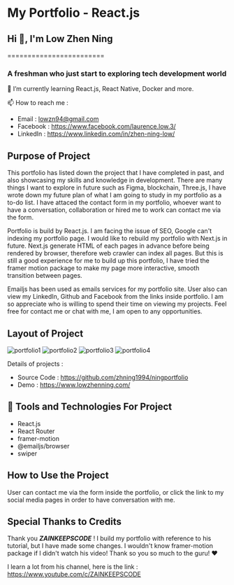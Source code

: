 # My Portfolio - React.js

## Hi 👋, I'm Low Zhen Ning
========================

### A freshman who just start to exploring tech development world

🌱 I’m currently learning React.js, React Native, Docker and more. 

📫 How to reach me : 
- Email : lowzn94@gmail.com
- Facebook : https://www.facebook.com/laurence.low.3/
- LinkedIn : https://www.linkedin.com/in/zhen-ning-low/

## Purpose of Project

This portfolio has listed down the project that I have completed in past, and also showcasing my skills and knowledge in development. There are many things I want to explore in future such as Figma, blockchain, Three.js, I have wrote down my future plan of what I am going to study in my portfolio as a to-do list. I have attaced the contact form in my portfolio, whoever want to have a conversation, collaboration or hired me to work can contact me via the form. 

Portfolio is build by React.js. I am facing the issue of SEO, Google can't indexing my portfolio page. I would like to rebuild my portfolio with Next.js in future. Next.js generate HTML of each pages in advance before being rendered by browser, therefore web crawler can index all pages. But this is still a good experience for me to build up this portfolio, I have tried the framer motion package to make my page more interactive, smooth transition between pages. 

Emailjs has been used as emails services for my portfolio site. User also can view my LinkedIn, Github and Facebook from the links inside portfolio. I am so appreciate who is willing to spend their time on viewing my projects. Feel free for contact me or chat with me, I am open to any opportunities.

## Layout of Project
![portfolio1](https://user-images.githubusercontent.com/60384726/186138578-d03c17d9-b863-477e-8357-f7e1afcdec1f.PNG)
![portfolio2](https://user-images.githubusercontent.com/60384726/186138612-b3f3b0bb-b2b0-4314-aeda-70cb34718a91.PNG)
![portfolio3](https://user-images.githubusercontent.com/60384726/186138651-55be64ee-d698-48c9-849b-7f847e3162e7.PNG)
![portfolio4](https://user-images.githubusercontent.com/60384726/186138679-e400ddfe-5159-4f44-bf7e-c454ef858bd3.PNG)

Details of projects : 
- Source Code : https://github.com/zhning1994/ningportfolio
- Demo : https://www.lowzhenning.com/

## :rocket: Tools and Technologies For Project
- React.js
- React Router
- framer-motion
- @emailjs/browser
- swiper

## How to Use the Project
User can contact me via the form inside the portfolio, or click the link to my social media pages in order to have conversation with me.

## Special Thanks to Credits

Thank you ***ZAINKEEPSCODE*** ! I build my portfolio with reference to his tutorial, but I have made some changes. I wouldn't know framer-motion package if I didn't watch his video! Thank so you so much to the guru! :hearts: 

I learn a lot from his channel, here is the link : https://www.youtube.com/c/ZAINKEEPSCODE
